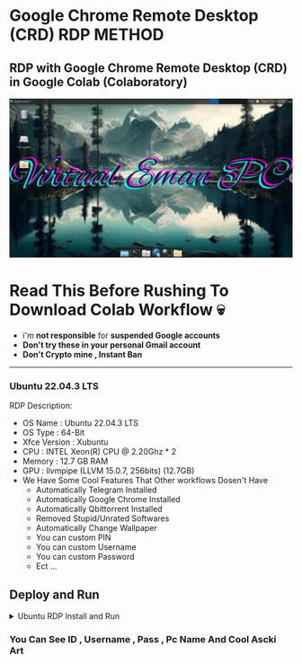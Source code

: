 # Google Chrome Remote Desktop (CRD) RDP METHOD

## RDP with Google Chrome Remote Desktop (CRD) in Google Colab (Colaboratory)

![.](RDP_Screenshot.png)

# Read This Before Rushing To Download Colab Workflow 💀

* i'm **not responsible** for **suspended Google accounts**
* **Don't try these in your personal Gmail account** 
* **Don't Crypto mine , Instant Ban**

---
### Ubuntu 22.04.3 LTS

RDP Description:
* OS Name : Ubuntu 22.04.3 LTS
* OS Type : 64-Bit
* Xfce Version : Xubuntu
* CPU : INTEL Xeon(R) CPU @ 2.20Ghz * 2
* Memory : 12.7 GB RAM
* GPU : llvmpipe (LLVM 15.0.7, 256bits) (12.7GB)
* We Have Some Cool Features That Other workflows Dosen't Have
  - Automatically Telegram Installed
  - Automatically Google Chrome Installed
  - Automatically Qbittorrent Installed
  - Removed Stupid/Unrated Softwares
  - Automatically Change Wallpaper
  - You can custom PIN
  - You can custom Username
  - You can custom Password
  - Ect ...

## Deploy and Run

<details>
    <summary>Ubuntu RDP Install and Run</summary>
<br>
    
*  [**Click Here**](https://github.com/virtualEmanPC/RDP-with-Google-Chrome-Remote-Desktop-in-Google-Colab/blob/main/Command.txt) To Go View RDP Run Command And Copy.

*  Go To [**Google Colab**](https://colab.research.google.com/) And Create New Notbook.

* Past RDP Run Command And Press **Enter**.

* Go To [**Google Chrome Remote Desktop (CRD)**](https://remotedesktop.google.com/headless) . 

* Click **Begin Button**.

* Click **Next Button**.

* Click **Authorize Button**.

* Copy Your **Debian Linux SSH** Code **(token)**.

* Paste It In The **Colab** Then Press **Enter**.

* **Wait 2 - 3 Minutes**.

* After You See my **Banner Art** And **Remote Access Link**.

* Click **Remote Access Link** And Then Click **First Rimote Dives**.

* Give **Your PIN**.

* Now You're In , Enjoy.

</details>


### You Can See ID , Username , Pass , Pc Name And Cool Ascki Art 
